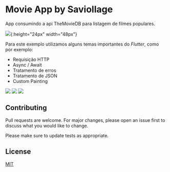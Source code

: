 # Movie App by Saviollage

App consumindo a api TheMovieDB para listagem de filmes populares.

![](screens/3.gif){:height="24px" width="48px"}


Para este exemplo utilizamos alguns temas importantes do *Flutter*, como por exemplo: 
- Requisição HTTP 
- Async / Await
- Tratamento de erros
- Tratamento de JSON
- Custom Painting

![](screens/1.png) ![](screens/2.png) ![](screens/0.png)

## Contributing
Pull requests are welcome. For major changes, please open an issue first to discuss what you would like to change.

Please make sure to update tests as appropriate.

## License
[MIT](https://choosealicense.com/licenses/mit/)
